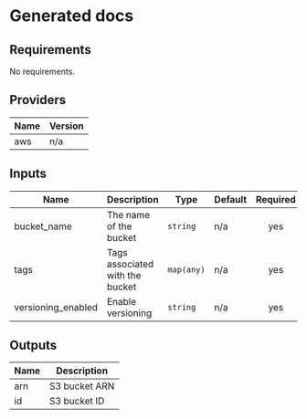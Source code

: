 # Generated docs

<!-- BEGINNING OF PRE-COMMIT-TERRAFORM DOCS HOOK -->
## Requirements

No requirements.

## Providers

| Name | Version |
|------|---------|
| aws | n/a |

## Inputs

| Name | Description | Type | Default | Required |
|------|-------------|------|---------|:--------:|
| bucket\_name | The name of the bucket | `string` | n/a | yes |
| tags | Tags associated with the bucket | `map(any)` | n/a | yes |
| versioning\_enabled | Enable versioning | `string` | n/a | yes |

## Outputs

| Name | Description |
|------|-------------|
| arn | S3 bucket ARN |
| id | S3 bucket ID |

<!-- END OF PRE-COMMIT-TERRAFORM DOCS HOOK -->
